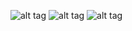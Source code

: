 ![alt tag](https://pp.userapi.com/c848524/v848524346/160f7/lNmz0tqWnTM.jpg) ![alt tag](https://pp.userapi.com/c848524/v848524346/16101/pYzm5tx80Y0.jpg) ![alt tag](https://pp.userapi.com/c848524/v848524346/160ed/Jfp9lL2VhBE.jpg)

